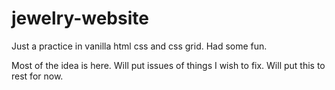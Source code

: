 # jewelry-website

Just a practice in vanilla html css and css grid. Had some fun. 

Most of the idea is here. Will put issues of things I wish to fix. Will put this to rest for now. 
